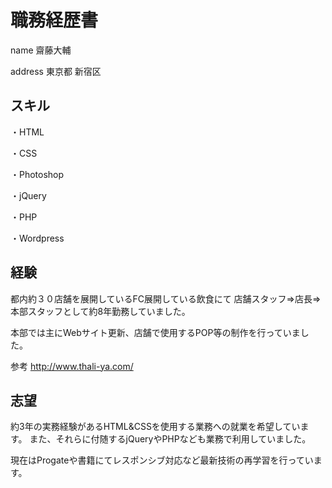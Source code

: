 # 職務経歴書

name
齋藤大輔

address
東京都 新宿区



## スキル

・HTML

・CSS

・Photoshop

・jQuery

・PHP

・Wordpress



## 経験

都内約３０店舗を展開しているFC展開している飲食にて
店舗スタッフ⇒店長⇒本部スタッフとして約8年勤務していました。

本部では主にWebサイト更新、店舗で使用するPOP等の制作を行っていました。

参考
http://www.thali-ya.com/



## 志望

約3年の実務経験があるHTML&CSSを使用する業務への就業を希望しています。
また、それらに付随するjQueryやPHPなども業務で利用していました。


現在はProgateや書籍にてレスポンシブ対応など最新技術の再学習を行っています。
